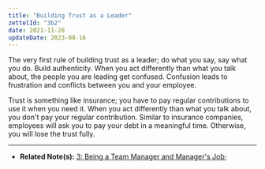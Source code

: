 ```yaml
---
title: "Building Trust as a Leader"
zettelId: "3b2"
date: 2021-11-28
updateDate: 2023-08-16
---
```


The very first rule of building trust as a leader; do what you say, say what you do. Build authenticity. When you act differently than what you talk about, the people you are leading get confused. Confusion leads to frustration and conflicts between you and your employee.

Trust is something like insurance; you have to pay regular contributions to use it when you need it. When you act differently than what you talk about, you don't pay your regular contribution. Similar to insurance companies, employees will ask you to pay your debt in a meaningful time. Otherwise, you will lose the trust fully.

---

- **Related Note(s):** [3: Being a Team Manager and Manager's Job](/notes/3/);

